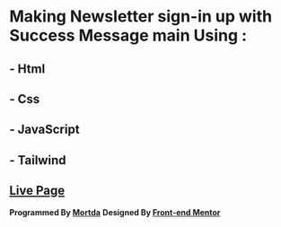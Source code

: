 
# Making Newsletter sign-in up with Success Message main Using :
## - Html
## - Css
## - JavaScript
## - Tailwind

## [Live Page](https://mortdaltfe.github.io/newsletter-sign-up-with-success-message-main/)




**Programmed By [Mortda](https://github.com/MortdaLtfe)**
**Designed By [Front-end Mentor](https://www.frontendmentor.io/)**
